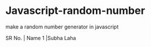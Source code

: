 # Javascript-random-number
make a random number generator in javascript

SR No.  |  Name
1    |Subha Laha
